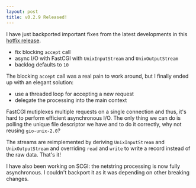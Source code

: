 ```yaml
---
layout: post
title: v0.2.9 Released!
---
```


I have just backported important fixes from the latest developments in this
[hotfix release](https://github.com/valum-framework/valum/releases/tag/v0.2.9).

 - fix blocking `accept` call
 - async I/O with FastCGI with `UnixInputStream` and `UnixOutputStream`
 - backlog defaults to `10`

The blocking `accept` call was a real pain to work around, but I finally ended
up with an elegant solution:

 - use a threaded loop for accepting a new request
 - delegate the processing into the main context

FastCGI mutiplexes multiple requests on a single connection and thus, it's hard
to perform efficient asynchronous I/O. The only thing we can do is polling the
unique file descriptor we have and to do it correctly, why not reusing
`gio-unix-2.0`?

The streams are reimplemented by deriving `UnixInputStream` and
`UnixOutputStream` and overriding `read` and `write` to write a record instead
of the raw data. That's it!

I have also been working on SCGI: the netstring processing is now fully
asynchronous. I couldn't backport it as it was depending on other breaking
changes.

